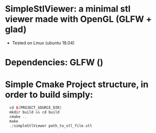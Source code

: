 
# SimpleStlViewer: a minimal stl viewer made with OpenGL (GLFW + glad)

* Tested on Linux (ubuntu 18.04)

# Dependencies: GLFW ()

# Simple Cmake Project structure, in order to build simply:
``` c++
  cd ${PROJECT_SOURCE_DIR}
  mkdir build && cd build
  cmake ..
  make
  ./simpleStlViewer path_to_stl_file.stl

```